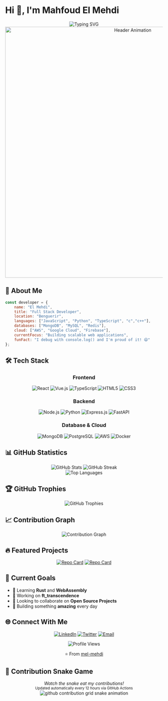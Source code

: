 # Hi 👋, I'm Mahfoud El Mehdi

<div align="center">
  <img src="https://readme-typing-svg.herokuapp.com?font=Fira+Code&size=30&duration=3000&pause=1000&color=58A6FF&center=true&vCenter=true&width=600&lines=Full+Stack+Developer;Problem+Solver;Always+Learning+New+Tech" alt="Typing SVG" />
</div>

<div align="center">
  <img src="https://github.com/mel-mehdi/mel-mehdi/raw/main/assets/header.gif" width="800" alt="Header Animation" />
</div>

## 🚀 About Me

```javascript
const developer = {
    name: "El Mehdi",
    title: "Full Stack Developer",
    location: "Benguerir",
    languages: ["JavaScript", "Python", "TypeScript", "c","c++"],
    databases: ["MongoDB", "MySQL", "Redis"],
    cloud: ["AWS", "Google Cloud", "Firebase"],
    currentFocus: "Building scalable web applications",
    funFact: "I debug with console.log() and I'm proud of it! 😄"
};
```

## 🛠️ Tech Stack

<div align="center">

### Frontend
![React](https://img.shields.io/badge/react-%2320232a.svg?style=for-the-badge&logo=react&logoColor=%2361DAFB)
![Vue.js](https://img.shields.io/badge/vuejs-%2335495e.svg?style=for-the-badge&logo=vuedotjs&logoColor=%234FC08D)
![TypeScript](https://img.shields.io/badge/typescript-%23007ACC.svg?style=for-the-badge&logo=typescript&logoColor=white)
![HTML5](https://img.shields.io/badge/html5-%23E34F26.svg?style=for-the-badge&logo=html5&logoColor=white)
![CSS3](https://img.shields.io/badge/css3-%231572B6.svg?style=for-the-badge&logo=css3&logoColor=white)

### Backend
![Node.js](https://img.shields.io/badge/node.js-6DA55F?style=for-the-badge&logo=node.js&logoColor=white)
![Python](https://img.shields.io/badge/python-3670A0?style=for-the-badge&logo=python&logoColor=ffdd54)
![Express.js](https://img.shields.io/badge/express.js-%23404d59.svg?style=for-the-badge&logo=express&logoColor=%2361DAFB)
![FastAPI](https://img.shields.io/badge/FastAPI-005571?style=for-the-badge&logo=fastapi)

### Database & Cloud
![MongoDB](https://img.shields.io/badge/MongoDB-%234ea94b.svg?style=for-the-badge&logo=mongodb&logoColor=white)
![PostgreSQL](https://img.shields.io/badge/postgres-%23316192.svg?style=for-the-badge&logo=postgresql&logoColor=white)
![AWS](https://img.shields.io/badge/AWS-%23FF9900.svg?style=for-the-badge&logo=amazon-aws&logoColor=white)
![Docker](https://img.shields.io/badge/docker-%230db7ed.svg?style=for-the-badge&logo=docker&logoColor=white)

</div>

## 📊 GitHub Statistics

<div align="center">
  <img src="https://github-readme-stats.vercel.app/api?username=mel-mehdi&show_icons=true&theme=tokyonight&hide_border=true&count_private=true" alt="GitHub Stats" />
  <img src="https://github-readme-streak-stats.herokuapp.com/?user=mel-mehdi&theme=tokyonight&hide_border=true" alt="GitHub Streak" />
</div>

<div align="center">
  <img src="https://github-readme-stats.vercel.app/api/top-langs/?username=mel-mehdi&theme=tokyonight&hide_border=true&layout=compact" alt="Top Languages" />
</div>

## 🏆 GitHub Trophies
<div align="center">
  <img src="https://github-profile-trophy.vercel.app/?username=mel-mehdi&theme=tokyonight&no-frame=true&row=1&column=6" alt="GitHub Trophies" />
</div>

## 📈 Contribution Graph
<div align="center">
  <img src="https://github-readme-activity-graph.vercel.app/graph?username=mel-mehdi&theme=tokyo-night&hide_border=true&area=true" alt="Contribution Graph" />
</div>

## 🔥 Featured Projects

<div align="center">

[![Repo Card](https://github-readme-stats.vercel.app/api/pin/?username=mel-mehdi&repo=watch_together&theme=tokyonight&hide_border=true)](https://github.com/mel-mehdi/watch_together)
[![Repo Card](https://github-readme-stats.vercel.app/api/pin/?username=mel-mehdi&repo=inception&theme=tokyonight&hide_border=true)](https://github.com/mel-mehdi/inception)

</div>

## 🎯 Current Goals

- 🌱 Learning **Rust** and **WebAssembly**
- 🔭 Working on **ft_transcendence**
- 👯 Looking to collaborate on **Open Source Projects**
- 🎪 Building something **amazing** every day

## 🌐 Connect With Me

<div align="center">

[![LinkedIn](https://img.shields.io/badge/LinkedIn-%230077B5.svg?logo=linkedin&logoColor=white&style=for-the-badge)](https://linkedin.com/in/el-mehdi-mahfoud)
[![Twitter](https://img.shields.io/badge/Twitter-%231DA1F2.svg?logo=Twitter&logoColor=white&style=for-the-badge)](https://twitter.com/Mehdi84621333)
[![Email](https://img.shields.io/badge/Email-D14836?style=for-the-badge&logo=gmail&logoColor=white)](mailto:mehdimahfoud321@gmail.com)

</div>

<div align="center">
  <img src="https://komarev.com/ghpvc/?username=mel-mehdi&color=58a6ff&style=for-the-badge&label=Profile+Views" alt="Profile Views" />
  
  ⭐️ From [mel-mehdi](https://github.com/mel-mehdi)
</div>

## 🐍 Contribution Snake Game
<div align="center">
  <i>Watch the snake eat my contributions!</i><br/>
  <sub>Updated automatically every 12 hours via GitHub Actions</sub>
</div>

<!-- Snake Game Animation -->
<div align="center">
  <picture>
    <source media="(prefers-color-scheme: dark)" srcset="https://raw.githubusercontent.com/mel-mehdi/README/output/github-contribution-grid-snake-dark.svg">
    <source media="(prefers-color-scheme: light)" srcset="https://raw.githubusercontent.com/mel-mehdi/README/output/github-contribution-grid-snake.svg">
    <img alt="github contribution grid snake animation" src="https://raw.githubusercontent.com/mel-mehdi/README/output/github-contribution-grid-snake.svg">
  </picture>
</div>
